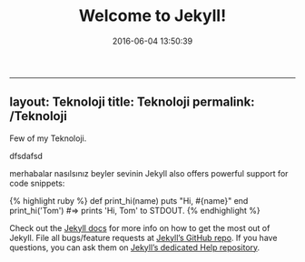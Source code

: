 ﻿---
layout: Teknoloji
title:  "Welcome to Jekyll!"
date:   2016-06-04 13:50:39
categories: Teknoloji
---
---
layout: Teknoloji
title: Teknoloji
permalink: /Teknoloji
---
Few of my Teknoloji.


dfsdafsd


merhabalar nasılsınız beyler sevinin Jekyll also offers powerful support for code snippets:

{% highlight ruby %}
def print_hi(name)
  puts "Hi, #{name}"
end
print_hi('Tom')
#=> prints 'Hi, Tom' to STDOUT.
{% endhighlight %}

Check out the [Jekyll docs][jekyll] for more info on how to get the most out of Jekyll. File all bugs/feature requests at [Jekyll’s GitHub repo][jekyll-gh]. If you have questions, you can ask them on [Jekyll’s dedicated Help repository][jekyll-help].

[jekyll]:      http://jekyllrb.com
[jekyll-gh]:   https://github.com/jekyll/jekyll
[jekyll-help]: https://github.com/jekyll/jekyll-help
